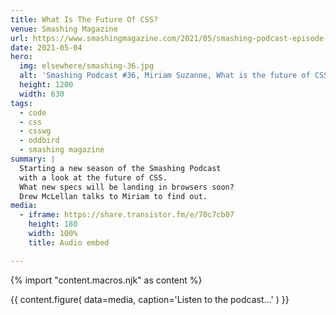 ```yaml
---
title: What Is The Future Of CSS?
venue: Smashing Magazine
url: https://www.smashingmagazine.com/2021/05/smashing-podcast-episode-36/
date: 2021-05-04
hero:
  img: elsewhere/smashing-36.jpg
  alt: 'Smashing Podcast #36, Miriam Suzanne, What is the future of CSS?'
  height: 1200
  width: 630
tags:
  - code
  - css
  - csswg
  - oddbird
  - smashing magazine
summary: |
  Starting a new season of the Smashing Podcast
  with a look at the future of CSS.
  What new specs will be landing in browsers soon?
  Drew McLellan talks to Miriam to find out.
media:
  - iframe: https://share.transistor.fm/e/70c7cb07
    height: 180
    width: 100%
    title: Audio embed

---
```

{% import "content.macros.njk" as content %}

{{ content.figure(
  data=media,
  caption='Listen to the podcast…'
) }}
